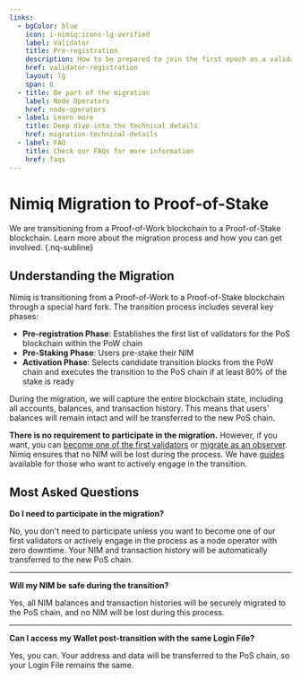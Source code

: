 ```yaml
---
links:
  - bgColor: blue
    icon: i-nimiq:icons-lg-verified
    label: Validator
    title: Pre-registration
    description: How to be prepared to join the first epoch as a validator and earn rewards from the very beginning
    href: validator-registration
    layout: lg
    span: 6
  - title: Be part of the migration
    label: Node Operators
    href: node-operators
  - label: Learn more
    title: Deep dive into the technical details
    href: migration-technical-details
  - label: FAQ
    title: Check our FAQs for more information
    href: faqs
---
```


# Nimiq Migration to Proof-of-Stake

We are transitioning from a Proof-of-Work blockchain to a Proof-of-Stake blockchain. Learn more about the migration process and how you can get involved. {.nq-subline}

<Grid class="nq-raw" :items="$frontmatter.links" mt-64 />

## Understanding the Migration

Nimiq is transitioning from a Proof-of-Work to a Proof-of-Stake blockchain through a special hard fork. The transition process includes several key phases:

- **Pre-registration Phase**: Establishes the first list of validators for the PoS blockchain within the PoW chain
- **Pre-Staking Phase**: Users pre-stake their NIM
- **Activation Phase**: Selects candidate transition blocks from the PoW chain and executes the transition to the PoS chain if at least 80% of the stake is ready

During the migration, we will capture the entire blockchain state, including all accounts, balances, and transaction history. This means that users' balances will remain intact and will be transferred to the new PoS chain.

**There is no requirement to participate in the migration.** However, if you want, you can [become one of the first validators](validator-registration) or [migrate as an observer](node-operators). Nimiq ensures that no NIM will be lost during the process. We have [guides](#nimiq-migration-to-proof-of-stake) available for those who want to actively engage in the transition.

## Most Asked Questions

**Do I need to participate in the migration?**

No, you don't need to participate unless you want to become one of our first validators or actively engage in the process as a node operator with zero downtime. Your NIM and transaction history will be automatically transferred to the new PoS chain.

---

**Will my NIM be safe during the transition?**

Yes, all NIM balances and transaction histories will be securely migrated to the PoS chain, and no NIM will be lost during this process.

---

**Can I access my Wallet post-transition with the same Login File?**

Yes, you can. Your address and data will be transferred to the PoS chain, so your Login File remains the same.
